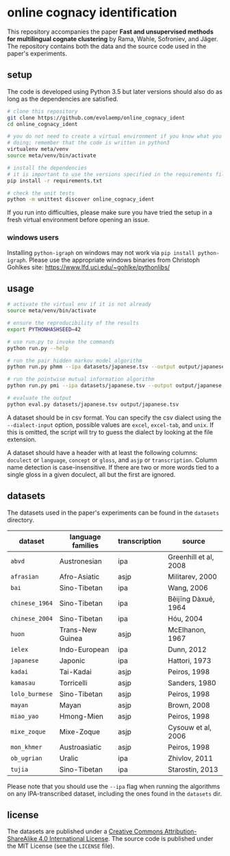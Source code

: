# online cognacy identification

This repository accompanies the paper **Fast and unsupervised methods for
multilingual cognate clustering** by Rama, Wahle, Sofroniev, and Jäger. The
repository contains both the data and the source code used in the paper's
experiments.


## setup

The code is developed using Python 3.5 but later versions should also do as long
as the dependencies are satisfied.

```bash
# clone this repository
git clone https://github.com/evolaemp/online_cognacy_ident
cd online_cognacy_ident

# you do not need to create a virtual environment if you know what you are
# doing; remember that the code is written in python3
virtualenv meta/venv
source meta/venv/bin/activate

# install the dependencies
# it is important to use the versions specified in the requirements file
pip install -r requirements.txt

# check the unit tests
python -m unittest discover online_cognacy_ident
```

If you run into difficulties, please make sure you have tried the setup in a
fresh virtual environment before opening an issue.

### windows users

Installing `python-igraph` on windows may not work via `pip install python-igraph`.
Please use the appropriate windows binaries from Christoph Gohlkes site:
https://www.lfd.uci.edu/~gohlke/pythonlibs/


## usage

```bash
# activate the virtual env if it is not already
source meta/venv/bin/activate

# ensure the reproducibility of the results
export PYTHONHASHSEED=42

# use run.py to invoke the commands
python run.py --help

# run the pair hidden markov model algorithm
python run.py phmm --ipa datasets/japanese.tsv --output output/japanese.tsv

# run the pointwise mutual information algorithm
python run.py pmi --ipa datasets/japanese.tsv --output output/japanese.tsv

# evaluate the output
python eval.py datasets/japanese.tsv output/japanese.tsv
```

A dataset should be in csv format. You can specify the csv dialect using the
`--dialect-input` option, possible values are `excel`, `excel-tab`, and `unix`.
If this is omitted, the script will try to guess the dialect by looking at the
file extension.

A dataset should have a header with at least the following columns: `doculect`
or `language`, `concept` or `gloss`, and `asjp` or `transcription`. Column name
detection is case-insensitive. If there are two or more words tied to a single
gloss in a given doculect, all but the first are ignored.


## datasets

The datasets used in the paper's experiments can be found in the `datasets`
directory.

| dataset        | language families | transcription | source                |
|----------------|-------------------|---------------|-----------------------|
| `abvd`         | Austronesian      | ipa           | Greenhill et al, 2008 |
| `afrasian`     | Afro-Asiatic      | asjp          | Militarev, 2000       |
| `bai`          | Sino-Tibetan      | ipa           | Wang, 2006            |
| `chinese_1964` | Sino-Tibetan      | ipa           | Běijīng Dàxué, 1964   |
| `chinese_2004` | Sino-Tibetan      | ipa           | Hóu, 2004             |
| `huon`         | Trans-New Guinea  | asjp          | McElhanon, 1967       |
| `ielex`        | Indo-European     | ipa           | Dunn, 2012            |
| `japanese`     | Japonic           | ipa           | Hattori, 1973         |
| `kadai`        | Tai-Kadai         | asjp          | Peiros, 1998          |
| `kamasau`      | Torricelli        | asjp          | Sanders, 1980         |
| `lolo_burmese` | Sino-Tibetan      | asjp          | Peiros, 1998          |
| `mayan`        | Mayan             | asjp          | Brown, 2008           |
| `miao_yao`     | Hmong-Mien        | asjp          | Peiros, 1998          |
| `mixe_zoque`   | Mixe-Zoque        | asjp          | Cysouw et al, 2006    |
| `mon_khmer`    | Austroasiatic     | asjp          | Peiros, 1998          |
| `ob_ugrian`    | Uralic            | ipa           | Zhivlov, 2011         |
| `tujia`        | Sino-Tibetan      | ipa           | Starostin, 2013       |

Please note that you should use the `--ipa` flag when running the algorithms on
any IPA-transcribed dataset, including the ones found in the `datasets` dir.


## license

The datasets are published under a [Creative Commons Attribution-ShareAlike 4.0
International License](https://creativecommons.org/licenses/by-sa/4.0/). The
source code is published under the MIT License (see the `LICENSE` file).
